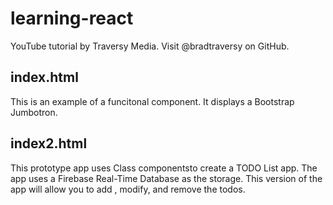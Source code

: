 # learning-react
YouTube tutorial by Traversy Media. Visit @bradtraversy on GitHub.

## index.html
This is an example of a funcitonal component. It displays a Bootstrap Jumbotron.

## index2.html
This prototype app uses Class componentsto create a TODO List app. The app uses a Firebase Real-Time Database as the storage. This version of the app will allow you to add , modify, and remove the todos.
